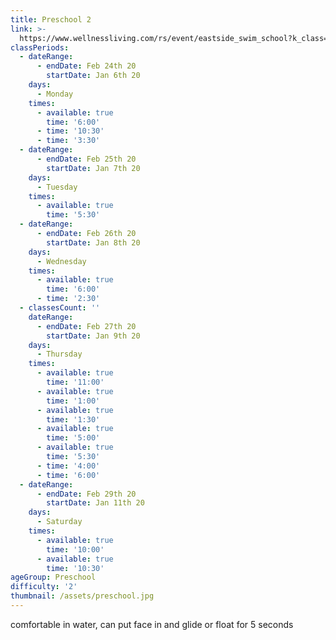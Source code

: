 ```yaml
---
title: Preschool 2
link: >-
  https://www.wellnessliving.com/rs/event/eastside_swim_school?k_class=138826&k_class_tab=10914
classPeriods:
  - dateRange:
      - endDate: Feb 24th 20
        startDate: Jan 6th 20
    days:
      - Monday
    times:
      - available: true
        time: '6:00'
      - time: '10:30'
      - time: '3:30'
  - dateRange:
      - endDate: Feb 25th 20
        startDate: Jan 7th 20
    days:
      - Tuesday
    times:
      - available: true
        time: '5:30'
  - dateRange:
      - endDate: Feb 26th 20
        startDate: Jan 8th 20
    days:
      - Wednesday
    times:
      - available: true
        time: '6:00'
      - time: '2:30'
  - classesCount: ''
    dateRange:
      - endDate: Feb 27th 20
        startDate: Jan 9th 20
    days:
      - Thursday
    times:
      - available: true
        time: '11:00'
      - available: true
        time: '1:00'
      - available: true
        time: '1:30'
      - available: true
        time: '5:00'
      - available: true
        time: '5:30'
      - time: '4:00'
      - time: '6:00'
  - dateRange:
      - endDate: Feb 29th 20
        startDate: Jan 11th 20
    days:
      - Saturday
    times:
      - available: true
        time: '10:00'
      - available: true
        time: '10:30'
ageGroup: Preschool
difficulty: '2'
thumbnail: /assets/preschool.jpg
---
```

comfortable in water, can put face in and glide or float  for 5 seconds
